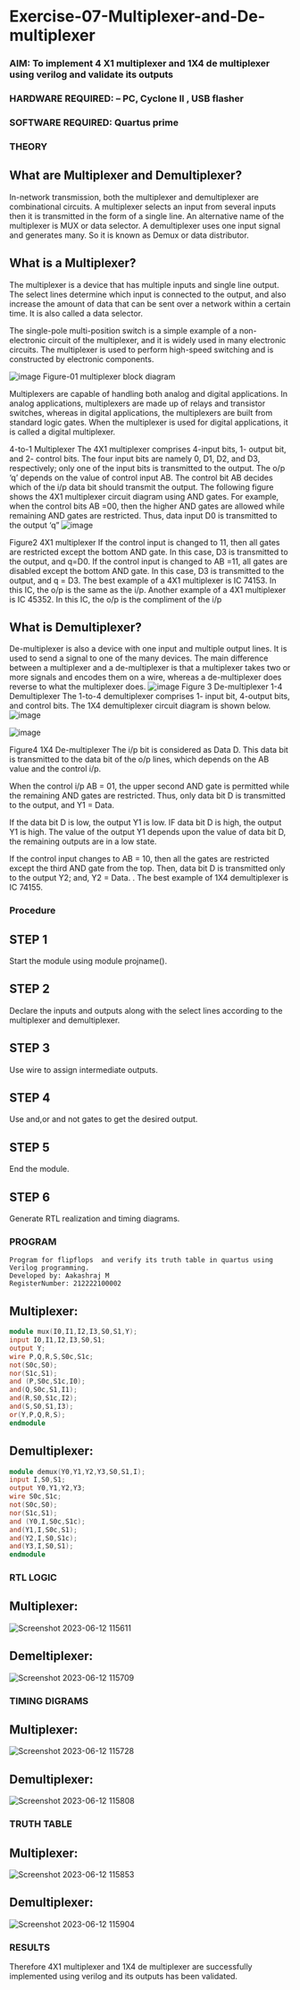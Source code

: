 # Exercise-07-Multiplexer-and-De-multiplexer
### AIM: To implement 4 X1 multiplexer and 1X4 de multiplexer using verilog and validate its outputs
### HARDWARE REQUIRED:  – PC, Cyclone II , USB flasher
### SOFTWARE REQUIRED:   Quartus prime
### THEORY 

## What are Multiplexer and Demultiplexer?
In-network transmission, both the multiplexer and demultiplexer are combinational circuits. A multiplexer selects an input from several inputs then it is transmitted in the form of a single line. An alternative name of the multiplexer is MUX or data selector. A demultiplexer uses one input signal and generates many. So it is known as Demux or data distributor.

## What is a Multiplexer?
The multiplexer is a device that has multiple inputs and single line output. The select lines determine which input is connected to the output, and also increase the amount of data that can be sent over a network within a certain time. It is also called a data selector.

The single-pole multi-position switch is a simple example of a non-electronic circuit of the multiplexer, and it is widely used in many electronic circuits. The multiplexer is used to perform high-speed switching and is constructed by electronic components.

![image](https://user-images.githubusercontent.com/36288975/170912485-73c395c7-23c0-4e78-a53d-a2f0d07d9662.png)
          Figure-01 multiplexer block diagram 

Multiplexers are capable of handling both analog and digital applications. In analog applications, multiplexers are made up of relays and transistor switches, whereas in digital applications, the multiplexers are built from standard logic gates. When the multiplexer is used for digital applications, it is called a digital multiplexer.

4-to-1 Multiplexer
The 4X1 multiplexer comprises 4-input bits, 1- output bit, and 2- control bits. The four input bits are namely 0, D1, D2, and D3, respectively; only one of the input bits is transmitted to the output. The o/p ‘q’ depends on the value of control input AB. The control bit AB decides which of the i/p data bit should transmit the output. The following figure shows the 4X1 multiplexer circuit diagram using AND gates. For example, when the control bits AB =00, then the higher AND gates are allowed while remaining AND gates are restricted. Thus, data input D0 is transmitted to the output ‘q”
![image](https://user-images.githubusercontent.com/36288975/170912568-3598c60a-5035-41f3-b0c4-ccedba13aca5.png)


Figure2 4X1 multiplexer 
If the control input is changed to 11, then all gates are restricted except the bottom AND gate. In this case, D3 is transmitted to the output, and q=D0. If the control input is changed to AB =11, all gates are disabled except the bottom AND gate. In this case, D3 is transmitted to the output, and q = D3. The best example of a 4X1 multiplexer is IC 74153. In this IC, the o/p is the same as the i/p. Another example of a 4X1 multiplexer is IC 45352. In this IC, the o/p is the compliment of the i/p


## What is Demultiplexer?
De-multiplexer is also a device with one input and multiple output lines. It is used to send a signal to one of the many devices. The main difference between a multiplexer and a de-multiplexer is that a multiplexer takes two or more signals and encodes them on a wire, whereas a de-multiplexer does reverse to what the multiplexer does.
![image](https://user-images.githubusercontent.com/36288975/170912606-a30e4b74-1726-4430-b245-2c3c3d9c232d.png)
Figure 3 De-multiplexer 
1-4 Demultiplexer
The 1-to-4 demultiplexer comprises 1- input bit, 4-output bits, and control bits. The 1X4 demultiplexer circuit diagram is shown below.![image](https://user-images.githubusercontent.com/36288975/170912683-00fb746a-1d45-4023-91d1-3a70b841073c.png)

![image](https://user-images.githubusercontent.com/36288975/170912741-7cbd52af-7e0d-4be3-b5c6-6fb9c4eca7c9.png)

Figure4 1X4 De-multiplexer 
The i/p bit is considered as Data D. This data bit is transmitted to the data bit of the o/p lines, which depends on the AB value and the control i/p.

When the control i/p AB = 01, the upper second AND gate is permitted while the remaining AND gates are restricted. Thus, only data bit D is transmitted to the output, and Y1 = Data.

If the data bit D is low, the output Y1 is low. IF data bit D is high, the output Y1 is high. The value of the output Y1 depends upon the value of data bit D, the remaining outputs are in a low state.

If the control input changes to AB = 10, then all the gates are restricted except the third AND gate from the top. Then, data bit D is transmitted only to the output Y2; and, Y2 = Data. . The best example of 1X4 demultiplexer is IC 74155.

 
 
### Procedure
## STEP 1
Start the module using module projname().

## STEP 2
Declare the inputs and outputs along with the select lines according to the multiplexer and demultiplexer.

## STEP 3
Use wire to assign intermediate outputs.

## STEP 4
Use and,or and not gates to get the desired output.

## STEP 5
End the module.

## STEP 6
Generate RTL realization and timing diagrams.

### PROGRAM 
```
Program for flipflops  and verify its truth table in quartus using Verilog programming.
Developed by: Aakashraj M
RegisterNumber: 212222100002
```
## Multiplexer:
```verilog
module mux(I0,I1,I2,I3,S0,S1,Y);
input I0,I1,I2,I3,S0,S1;
output Y;
wire P,Q,R,S,S0c,S1c;
not(S0c,S0);
nor(S1c,S1);
and (P,S0c,S1c,I0);
and(Q,S0c,S1,I1);
and(R,S0,S1c,I2);
and(S,S0,S1,I3);
or(Y,P,Q,R,S);
endmodule
```
## Demultiplexer:
```verilog
module demux(Y0,Y1,Y2,Y3,S0,S1,I);
input I,S0,S1;
output Y0,Y1,Y2,Y3;
wire S0c,S1c;
not(S0c,S0);
nor(S1c,S1);
and (Y0,I,S0c,S1c);
and(Y1,I,S0c,S1);
and(Y2,I,S0,S1c);
and(Y3,I,S0,S1);
endmodule
```

### RTL LOGIC  

## Multiplexer:
![Screenshot 2023-06-12 115611](https://github.com/Aakashraj04/Exercise-07-Multiplexer-and-De-multiplexer/assets/121117266/9f09b8b6-3955-4ffc-ac3b-efd99fe13164)

## Demeltiplexer:
![Screenshot 2023-06-12 115709](https://github.com/Aakashraj04/Exercise-07-Multiplexer-and-De-multiplexer/assets/121117266/3b78f8a0-ea9c-4e1b-b0a0-9d569fb41dbf)





### TIMING DIGRAMS  
## Multiplexer:
![Screenshot 2023-06-12 115728](https://github.com/Aakashraj04/Exercise-07-Multiplexer-and-De-multiplexer/assets/121117266/66e97f70-bac3-4a66-abcb-93b5ffac3d87)


## Demultiplexer:
![Screenshot 2023-06-12 115808](https://github.com/Aakashraj04/Exercise-07-Multiplexer-and-De-multiplexer/assets/121117266/5a6b5e70-e3f4-4022-8b88-7da11afe387a)




### TRUTH TABLE 
## Multiplexer:
![Screenshot 2023-06-12 115853](https://github.com/Aakashraj04/Exercise-07-Multiplexer-and-De-multiplexer/assets/121117266/e01b6be8-7d4d-4f3e-a8e2-98f53855c263)


## Demultiplexer:
![Screenshot 2023-06-12 115904](https://github.com/Aakashraj04/Exercise-07-Multiplexer-and-De-multiplexer/assets/121117266/00741e62-28e1-407c-9e6a-4d9b5aa7f2ea)



### RESULTS 
Therefore 4X1 multiplexer and 1X4 de multiplexer are successfully implemented using verilog and its outputs has been validated.

